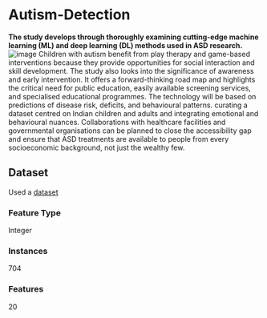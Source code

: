 # Autism-Detection
**The study develops through thoroughly examining cutting-edge machine learning (ML) and deep learning (DL) methods used in ASD research.**
![image](https://github.com/deeptiprasadd/Autism-Detection/assets/111698372/a1a3ad30-17c0-4701-af35-66d824ed2b44)
Children with autism benefit from play therapy and game-based interventions because they provide opportunities for social interaction and skill development. The study also looks into the significance of awareness and early intervention. It offers a forward-thinking road map and highlights the critical need for public education, easily available screening services, and specialised educational programmes. The technology will be based on predictions of disease risk, deficits, and behavioural patterns. curating a dataset centred on Indian children and adults and integrating emotional and behavioural nuances. Collaborations with healthcare facilities and governmental organisations can be planned to close the accessibility gap and ensure that ASD treatments are available to people from every socioeconomic background, not just the wealthy few.

## Dataset
Used a [dataset](https://archive.ics.uci.edu/dataset/426/autism+screening+adult)
### Feature Type
Integer

### Instances
704

### Features
20
